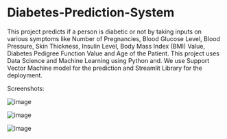 # Diabetes-Prediction-System
This project predicts if a person is diabetic or not by taking inputs on various symptoms like Number of Pregnancies, Blood Glucose Level, Blood Pressure,  Skin Thickness, Insulin Level, Body Mass Index (BMI) Value, Diabetes Pedigree Function Value and Age of the Patient. This project uses Data Science and Machine Learning using Python and. We use Support Vector Machine model for the prediction and Streamlit Library for the deployment.

Screenshots:

![image](https://user-images.githubusercontent.com/67221939/148916645-04d0f7eb-c74c-429d-82ad-9bdfa072852b.png)

![image](https://user-images.githubusercontent.com/67221939/148917015-a1f95b9a-6b64-45e9-bdea-e87bc14972de.png)

![image](https://user-images.githubusercontent.com/67221939/148917183-84bb9ef0-bbb9-4816-8f1f-2c9110a34920.png)

